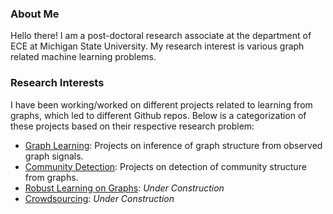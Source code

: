 <!--
<pre align="center">
  <strong>Abdullah Karaaslanli</strong>
</pre>
-->

### About Me
Hello there! I am a post-doctoral research associate at the department of ECE at Michigan State University. My research interest is various graph related machine learning problems. 

### Research Interests
I have been working/worked on different projects related to learning from graphs, which led to different Github repos. Below is a categorization of these projects based on their respective research problem:

- [Graph Learning](https://github.com/stars/abdkarr/lists/graph-learning): Projects on inference of graph structure from observed graph signals.
- [Community Detection](https://github.com/stars/abdkarr/lists/community-detection): Projects on detection of community structure from graphs.
- [Robust Learning on Graphs](https://github.com/stars/abdkarr/lists/robust-gsp): *Under Construction*
- [Crowdsourcing](https://github.com/stars/abdkarr/lists/crowdsourcing): *Under Construction*
